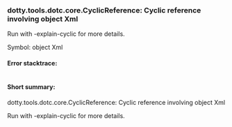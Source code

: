 ### dotty.tools.dotc.core.CyclicReference: Cyclic reference involving object Xml

 Run with -explain-cyclic for more details.

Symbol: object Xml

#### Error stacktrace:

```

```
#### Short summary: 

dotty.tools.dotc.core.CyclicReference: Cyclic reference involving object Xml

 Run with -explain-cyclic for more details.
